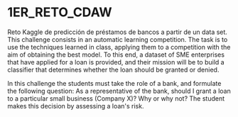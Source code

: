 # 1ER_RETO_CDAW
Reto Kaggle de predicción de préstamos de bancos a partir de un data set. 
This challenge consists in an automatic learning competition. The task is to use the techniques learned in class, applying them to a competition with the aim of obtaining the best model. To this end, a dataset of SME enterprises that have applied for a loan is provided, and their mission will be to build a classifier that determines whether the loan should be granted or denied.

In this challenge the students must take the role of a bank, and formulate the following question: As a representative of the bank, should I grant a loan to a particular small business (Company X)? Why or why not? The student makes this decision by assessing a loan's risk.

